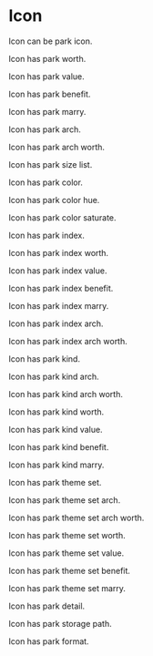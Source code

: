 # Icon

Icon can be park icon.

Icon has park worth.

Icon has park value.

Icon has park benefit.

Icon has park marry.

Icon has park arch.

Icon has park arch worth.

Icon has park size list.

Icon has park color.

Icon has park color hue.

Icon has park color saturate.

Icon has park index.

Icon has park index worth.

Icon has park index value.

Icon has park index benefit.

Icon has park index marry.

Icon has park index arch.

Icon has park index arch worth.

Icon has park kind.

Icon has park kind arch.

Icon has park kind arch worth.

Icon has park kind worth.

Icon has park kind value.

Icon has park kind benefit.

Icon has park kind marry.

Icon has park theme set.

Icon has park theme set arch.

Icon has park theme set arch worth.

Icon has park theme set worth.

Icon has park theme set value.

Icon has park theme set benefit.

Icon has park theme set marry.

Icon has park detail.

Icon has park storage path.

Icon has park format.